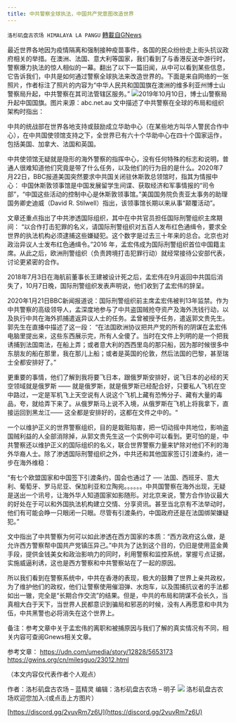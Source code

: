 ```yaml
---
title: 中共警察全球执法，中国共产党意图改造世界
---
```

`洛杉矶盘古农场 HIMALAYA LA PANGU` [轉載自GNews](https://gnews.org/zh-hans/1560205/)

最近世界各地因为疫情隔离和强制接种疫苗事件，各国的民众纷纷走上街头抗议政府相关的举措。在澳洲、法国、意大利等国家，我们看到了与香港反送中游行时，警察爆力执法的惊人相似的一幕。翻出了以下一篇旧闻，从中可以看到某些信息，它告诉我们，中共是如何通过警察全球执法来改造世界的。下面是来自网络的一张照片，作者标注了照片的内容为“中华人民共和国国旗在澳洲的维多利亚州博士山警察局升起，中共警察在其司法管辖区服务。”
![](https://assets.gnews.org/wp-content/uploads/2021/09/图片1-85.jpg)2019年10月10日，博士山警察局升起中国国旗。图片来源：abc.net.au
文中描述了中共警察在全球的布局和组织架构时指出：

中共的统战部在世界各地支持或鼓励成立华助中心（在某些地方叫华人警民合作中心），在中共国使领馆支持之下，全世界已有六十个华助中心在四十个国家运作，包括美国、加拿大、法国和英国。

中共使领馆无疑就是隐形的海外警察的指挥中心，没有任何特殊的标志和说明，普通人很难知道他们究竟是带了什么任务，以及他们的行为目的是什么。2020年7月22日，BBC报道美国突然要求中共国关闭驻休斯敦总领馆时，指其为情报中心：
中国休斯敦领事馆是中国发展留学生间谍、获取经济和军事情报的“司令部”，“中国这些活动的控制中心是休斯敦领事馆。”美国国务院负责亚太事务的助理国务卿史迪威（David R. Stilwell）指出，该领事馆长期以来从事“颠覆活动”。

文章还重点指出了中共渗透国际组织，其中在中共官员担任国际刑警组织主席期间：
“以合作打击犯罪的名义，请国际刑警组织对五百人发布红色通缉令，要求全世界的执法机构必须逮捕这些嫌疑犯。这个数字是过去三十年来的总合。北京也对政治异议人士发布红色通缉令。”2016 年，孟宏伟成为国际刑警组织首位中国籍主席。从此之后，欧洲刑警组织（负责跨境打击犯罪行动）就经常接待公安部代表，讨论更紧密的合作。

2018年7月3日在海航前董事长王建被设计死之后，孟宏伟在9月返回中共国后消失了，10月7日晚，国际刑警组织发表声明说，他们收到了孟宏伟的辞呈。

2020年1月21日BBC新闻报道说：国际刑警组织前主席孟宏伟被判13年监禁。作为中共警察的高级领导人，孟深度地参与了中共盗国贼抢夺资产及海外洗钱行动，以及执行中共在海外抓捕遣返异议人士的任务。孟曾被授予任务，遣返郭文贵先生。郭先生在直播中描述了这一段：
“在法国欧洲协议把共产党的所有的阴谋在孟宏伟电脑里提出来，这些东西展示完，所有人全傻了。当时在文件上列明的是一个把我诱捕到法国南法，在船上弄；或者意大利的西西里岛的那只船，因为那时候很多中东朋友的船在那里，我在那儿上船；或者是英国的伦敦，然后法国的巴黎，甚至瑞士全都安排好了。”

更重要的事情，他们了解到我将要飞日本，跟俄罗斯安排好，说飞日本的必经的天空领域就是俄罗斯 —— 就是俄罗斯，就是俄罗斯已经配合好，只要私人飞机在空中路过，一定是军机飞上天空说有人说这个飞机上藏有恐怖分子、藏有大量的毒品，夸，就给弄下来了。从俄罗斯马上说不入境，从俄罗斯在飞机上将我拿下，直接运回到黑龙江—— 这全都是安排好的，这都在文件之中的。“

一个以维护正义的世界警察组织，目的是栽赃陷害，把一切动摇中共地位，影响盗国贼利益的人全部消除掉，从郭文贵先生这一个实例中可以看到。更可怕的是，中共警察还以维护正义的国际组织的名义，联合世界警察力量来铲除对他们不利的海外华裔人士。除了渗透国际刑警组织之外，中共还和其他国家签订引渡条约，进一步在海外维稳：

“有七个欧盟国家和中国签下引渡条约，国会也通过了 ── 法国、西班牙、意大利、葡萄牙、罗马尼亚、保加利亚和立陶宛。。。。。。中共国警察在海外出现，无疑是送出一个讯号，让海外华人知道国家如影随形。对北京来说，警方合作协议最大的好处在于可以和外国执法机构建立交情、分享资讯。甚至当北京有不法举动时，他们有可能会睁一只眼闭一只眼。尽管有引渡条约，中国政府还是在法国绑架嫌疑犯。”

文中指出了中共警察为何可以如此渗透在西方国家的本质：“西方政府这么做，是允许西方警察帮中国共产党镇压异己。”中共为了达到这个目的，仍旧是使用蓝金黄手段，提供金钱美女和政治影响力的同时，利用警察和监控系统，掌握亏点证据，实施威逼利诱，这也是西方警察和中共警察站在了一起的原因。

所以我们看到在警察系统中，中共在香港的表现，极大的鼓舞了世界上亲共政权，为了维护他们的政权，他们让警察使用催泪弹、水炮车，以及围捕抗议者的手法都如出一辙，完全是“长期合作交流”的结果。但是，中共的布局和阴谋不会长久，当真相大白于天下，当世界人民都意识到骗局和邪恶的时候，没有人再愿意和中共为伍，中共黑警也必将消失在这个世界上。

备注：参考文章中关于孟宏伟的离职和被捕原因与我们了解的真实情况有不同，相关内容可查阅Gnews相关文章。

参考文章：
https://udn.com/umedia/story/12828/5653173
https://gwins.org/cn/milesguo/23012.html

（本文内容仅代表作者个人观点）

作者：洛杉矶盘古农场 – 蓝精灵
编辑：洛杉矶盘古农场 – 明子
![](https://assets.gnews.org/wp-content/uploads/2021/03/WhatsApp-Image-2021-06-26-at-22.05.30.jpeg)
洛杉矶盘古农场欢迎您加入:(或点击上方图片）

[https://discord.gg/2vuvRm7z6U](https://discord.gg/2vuvRm7z6U)

